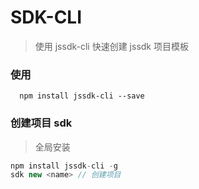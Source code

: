 # SDK-CLI

> 使用 jssdk-cli 快速创建 jssdk 项目模板

### 使用

```
  npm install jssdk-cli --save
```

### 创建项目 sdk

> 全局安装

```javascript
npm install jssdk-cli -g
sdk new <name> // 创建项目
```
